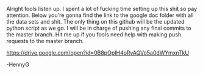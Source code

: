 Alright fools listen up. I spent a lot of fucking time setting up this shit so pay attention.
Below you're gonna find the link to the google doc folder with all the data sets and shit.
The only thing on this github will be the updated python script as we go. I will be in charge of pushing any final commits to the master branch.
Hit me up if you fools need help with making push requests to the master branch.

https://drive.google.com/open?id=0B8pOpIH4oRyAQVo5a0dWYmxnTkU

-HennyG
